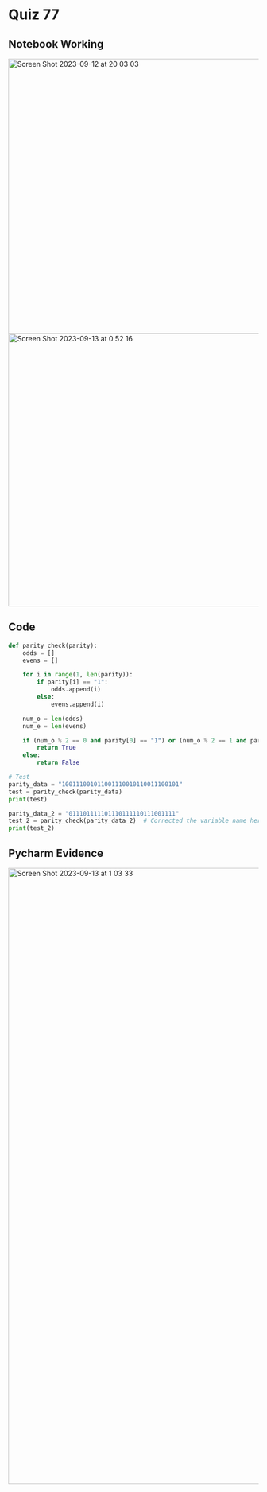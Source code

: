 # Quiz 77

## Notebook Working
<img width="552" alt="Screen Shot 2023-09-12 at 20 03 03" src="https://github.com/DaniSofiaG/year_2/assets/111941990/a624bb4b-8ed1-408f-acbe-79fd39c1b513">
<img width="549" alt="Screen Shot 2023-09-13 at 0 52 16" src="https://github.com/DaniSofiaG/year_2/assets/111941990/6b32af95-a36f-40c3-86ef-78384100108e">

## Code
```.py
def parity_check(parity):
    odds = []  
    evens = []  

    for i in range(1, len(parity)):
        if parity[i] == "1":
            odds.append(i)
        else:
            evens.append(i)

    num_o = len(odds)
    num_e = len(evens)

    if (num_o % 2 == 0 and parity[0] == "1") or (num_o % 2 == 1 and parity[0] == "0"):
        return True
    else:
        return False

# Test
parity_data = "100111001011001110010110011100101"
test = parity_check(parity_data)
print(test)

parity_data_2 = "011101111101110111110111001111"
test_2 = parity_check(parity_data_2)  # Corrected the variable name here
print(test_2)

```

## Pycharm Evidence
<img width="1239" alt="Screen Shot 2023-09-13 at 1 03 33" src="https://github.com/DaniSofiaG/year_2/assets/111941990/08ebab1b-6b9a-4e9f-b84a-7c2b0c109dc4">


